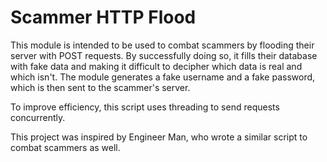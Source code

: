 # Scammer HTTP Flood
This module is intended to be used to combat scammers by flooding their server with POST requests. By successfully doing so, it fills their database with fake data and making it difficult to decipher which data is real and which isn't. The module generates a fake username and a fake password, which is then sent to the scammer's server.

To improve efficiency, this script uses threading to send requests concurrently.

This project was inspired by Engineer Man, who wrote a similar script to combat scammers as well.